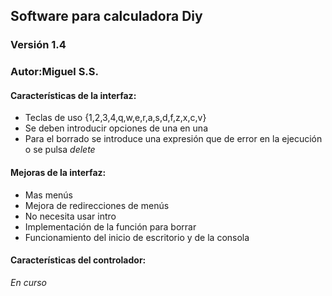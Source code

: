 ## Software para calculadora Diy
### Versión 1.4
### Autor:Miguel S.S.
#### Características de la interfaz:
* Teclas de uso {1,2,3,4,q,w,e,r,a,s,d,f,z,x,c,v}
* Se deben introducir opciones de una en una
* Para el borrado se introduce una expresión que de error en la ejecución o se pulsa *delete*
#### Mejoras de la interfaz:
* Mas menús
* Mejora de redirecciones de menús
* No necesita usar intro
* Implementación de la función para borrar
* Funcionamiento del inicio de escritorio y de la consola
#### Características del controlador:
*En curso*
